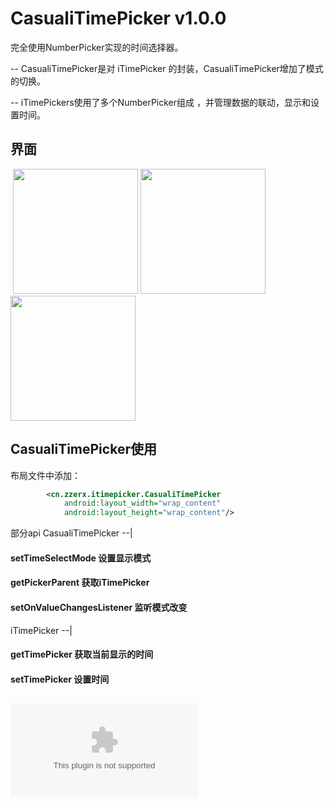 # CasualiTimePicker v1.0.0
完全使用NumberPicker实现的时间选择器。<p>
 -- CasualiTimePicker是对 iTimePicker 的封装，CasualiTimePicker增加了模式的切换。<p>
 -- iTimePickers使用了多个NumberPicker组成 ，并管理数据的联动，显示和设置时间。<p>
 
 
 

## 界面
![]()![]()
<img style="display:inline" width="200" src="https://blog-static.cnblogs.com/files/zzerx/itimepicker1.gif"/>
<img style="display:inline" width="200" src="https://blog-static.cnblogs.com/files/zzerx/itimepicker2.gif"/>
<img style="display:inline" width="200" src="https://blog-static.cnblogs.com/files/zzerx/itimepicker3.gif"/>

## CasualiTimePicker使用
布局文件中添加：
```xml
        <cn.zzerx.itimepicker.CasualiTimePicker
            android:layout_width="wrap_content"
            android:layout_height="wrap_content"/>
```
部分api
CasualiTimePicker --|
#### setTimeSelectMode 设置显示模式
#### getPickerParent 获取iTimePicker
#### setOnValueChangesListener 监听模式改变 
   iTimePicker --|
   #### getTimePicker 获取当前显示的时间
   #### setTimePicker 设置时间
   
   
## ![下载Demo](https://github.com/0x7A7A6572/CasualiTimePicker/blob/master/app-debug.apk)

